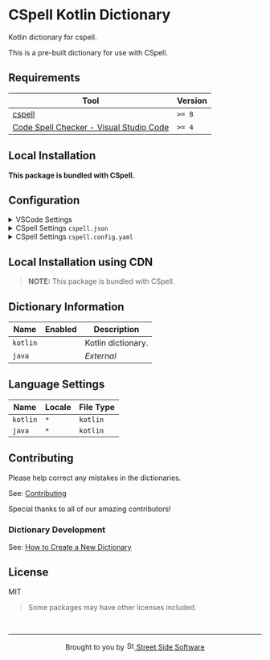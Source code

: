 # CSpell Kotlin Dictionary

Kotlin dictionary for cspell.

This is a pre-built dictionary for use with CSpell.

<!--- @@inject: ../../static/requirements.md --->

## Requirements

| Tool                                                                                                                                 | Version |
| ------------------------------------------------------------------------------------------------------------------------------------ | ------- |
| [cspell](https://github.com/streetsidesoftware/cspell)                                                                               | `>= 8`  |
| [Code Spell Checker - Visual Studio Code](https://marketplace.visualstudio.com/items?itemName=streetsidesoftware.code-spell-checker) | `>= 4`  |

<!--- @@inject-end: ../../static/requirements.md --->

<!--- @@inject: ./static/install.md --->

## Local Installation

**This package is bundled with CSpell.**

## Configuration

<details>
<summary>VSCode Settings</summary>

Add the following to your VSCode settings:

**`.vscode/settings.json`**

```jsonc
{
  "cSpell.dictionaries": ["kotlin"],
}
```

</details>

<details>
<summary>CSpell Settings <code>cspell.json</code></summary>

**`cspell.json`**

```jsonc
{
  "dictionaries": ["kotlin"],
}
```

</details>

<details>
<summary>CSpell Settings <code>cspell.config.yaml</code></summary>

**`cspell.config.yaml`**

```yaml
dictionaries:
  - kotlin
```

</details>

## Local Installation using CDN

> **NOTE:** This package is bundled with CSpell.

## Dictionary Information

| Name     | Enabled | Description        |
| -------- | ------- | ------------------ |
| `kotlin` |         | Kotlin dictionary. |
| `java`   |         | _External_         |

## Language Settings

| Name     | Locale | File Type |
| -------- | ------ | --------- |
| `kotlin` | `*`    | `kotlin`  |
| `java`   | `*`    | `kotlin`  |

<!--- @@inject-end: ./static/install.md --->

<!--- @@inject: ../../static/contributing.md --->

## Contributing

Please help correct any mistakes in the dictionaries.

See: [Contributing](https://github.com/streetsidesoftware/cspell-dicts#contributing)

Special thanks to all of our amazing contributors!

### Dictionary Development

See: [How to Create a New Dictionary](https://github.com/streetsidesoftware/cspell-dicts#how-to-create-a-new-dictionary)

<!--- @@inject-end: ../../static/contributing.md --->

## License

MIT

> Some packages may have other licenses included.

<!--- @@inject: ../../static/footer.md --->

<br/>

---

<p align="center">
Brought to you by <a href="https://streetsidesoftware.com" title="Street Side Software">
<img width="16" alt="Street Side Software Logo" src="https://i.imgur.com/CyduuVY.png" /> Street Side Software
</a>
</p>

<!--- @@inject-end: ../../static/footer.md --->
